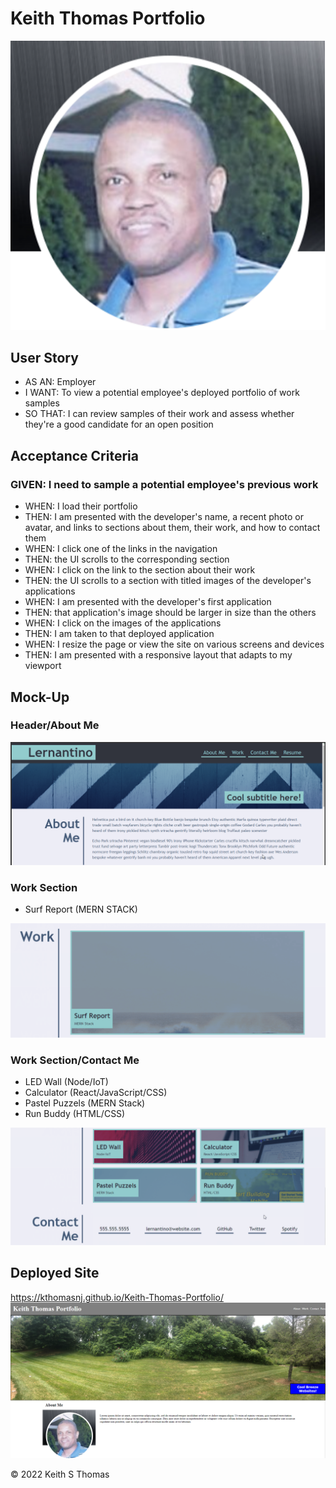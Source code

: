# Keith Thomas Portfolio

![Image of Keith Thomas](./assets/images/bio_pic.png)

## User Story

* AS AN: Employer
* I WANT: To view a potential employee's deployed portfolio of work samples
* SO THAT: I can review samples of their work and assess whether they're a good candidate for an open position


## Acceptance Criteria

### GIVEN: I need to sample a potential employee's previous work

* WHEN: I load their portfolio
* THEN: I am presented with the developer's name, a recent photo or avatar, and links to sections about them, their work, and how to contact them
* WHEN: I click one of the links in the navigation
* THEN: the UI scrolls to the corresponding section
* WHEN: I click on the link to the section about their work
* THEN: the UI scrolls to a section with titled images of the developer's applications
* WHEN: I am presented with the developer's first application
* THEN: that application's image should be larger in size than the others
* WHEN: I click on the images of the applications
* THEN: I am taken to that deployed application
* WHEN: I resize the page or view the site on various screens and devices
* THEN: I am presented with a responsive layout that adapts to my viewport

## Mock-Up

### Header/About Me

![Mock-up header and about me](./assets/images/mock_up_1.png)

### Work Section
* Surf Report (MERN STACK)

![Mock-up work section surf report](./assets/images/mock_up_2.png)

### Work Section/Contact Me
* LED Wall (Node/IoT)
* Calculator (React/JavaScript/CSS)
* Pastel Puzzels (MERN Stack)
* Run Buddy (HTML/CSS)

![Mock-up work section and contact me section](./assets/images/mock_up_3.png)

## Deployed Site
https://kthomasnj.github.io/Keith-Thomas-Portfolio/
![Image of Keith Thomas](./assets/images/live-portfolio.png)

© 2022 Keith S Thomas
